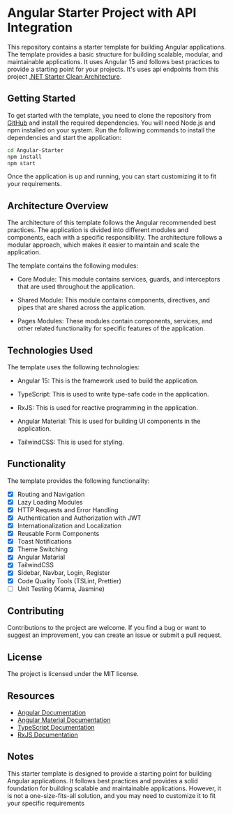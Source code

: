 # Angular Starter Project with API Integration

This repository contains a starter template for building Angular applications. The template provides a basic structure for building scalable, modular, and maintainable applications. It uses Angular 15 and follows best practices to provide a starting point for your projects. It's uses api endpoints from this project [.NET Starter Clean Architecture](https://github.com/RobinHaider/dotnet-starter-clean-architechture).

## Getting Started

To get started with the template, you need to clone the repository from [GitHub](https://github.com/RobinHaider/Angular-Starter) and install the required dependencies. You will need Node.js and npm installed on your system. Run the following commands to install the dependencies and start the application:

```sh
cd Angular-Starter
npm install
npm start
```

Once the application is up and running, you can start customizing it to fit your requirements.

## Architecture Overview

The architecture of this template follows the Angular recommended best practices. The application is divided into different modules and components, each with a specific responsibility. The architecture follows a modular approach, which makes it easier to maintain and scale the application.

The template contains the following modules:

- Core Module: This module contains services, guards, and interceptors that are used throughout the application.

- Shared Module: This module contains components, directives, and pipes that are shared across the application.

- Pages Modules: These modules contain components, services, and other related functionality for specific features of the application.

## Technologies Used

The template uses the following technologies:

- Angular 15: This is the framework used to build the application.

- TypeScript: This is used to write type-safe code in the application.

- RxJS: This is used for reactive programming in the application.

- Angular Material: This is used for building UI components in the application.

- TailwindCSS: This is used for styling.

## Functionality

The template provides the following functionality:

- [x] Routing and Navigation
- [x] Lazy Loading Modules
- [x] HTTP Requests and Error Handling
- [x] Authentication and Authorization with JWT
- [x] Internationalization and Localization
- [x] Reusable Form Components
- [x] Toast Notifications
- [x] Theme Switching
- [x] Angular Matarial
- [x] TailwindCSS
- [x] Sidebar, Navbar, Login, Register
- [x] Code Quality Tools (TSLint, Prettier)
- [ ] Unit Testing (Karma, Jasmine)

## Contributing

Contributions to the project are welcome. If you find a bug or want to suggest an improvement, you can create an issue or submit a pull request.

## License

The project is licensed under the MIT license.

## Resources

- [Angular Documentation](https://angular.io/docs)
- [Angular Material Documentation](https://material.angular.io/)
- [TypeScript Documentation](https://www.typescriptlang.org/docs/)
- [RxJS Documentation](https://rxjs.dev/)

## Notes

This starter template is designed to provide a starting point for building Angular applications. It follows best practices and provides a solid foundation for building scalable and maintainable applications. However, it is not a one-size-fits-all solution, and you may need to customize it to fit your specific requirements

